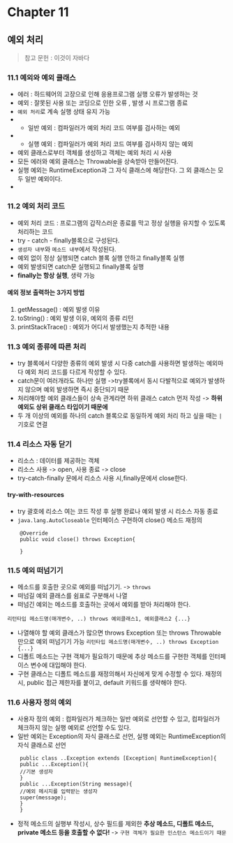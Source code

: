 # Chapter 11
## 예외 처리
>참고 문헌 : 이것이 자바다

### 11.1 예외와 예외 클래스
* 에러 : 하드웨어의 고장으로 인해 응용프로그램 실행 오류가 발생하는 것
* 예외 : 잘못된 사용 또는 코딩으로 인한 오류 , 발생 시 프로그램 종료
* `예외 처리`로 계속 실행 상태 유지 가능
* * 일반 예외 : 컴파일러가 예외 처리 코드 여부를 검사하는 예외
* * 실행 예외 : 컴파일러가 예외 처리 코드 여부를 검사하지 않는 예외
* 예외 클래스로부터 객체를 생성하고 객체는 예외 처리 시 사용
* 모든 에러와 예외 클래스는 Throwable을 상속받아 만들어진다. 
* 실행 예외는 RuntimeException과 그 자식 클래스에 해당한다. 그 외 클래스는 모두 일반 예외이다.
* 
### 11.2 예외 처리 코드

* 예외 처리 코드 : 프로그램의 갑작스러운 종료를 막고 정상 실행을 유지할 수 있도록 처리하는 코드
* try - catch - finally블록으로 구성된다.
* `생성자 내부`와 `메소드 내부`에서 작성된다.
* 예외 없이 정상 실행되면 catch 블록 실행 안하고 finally블록 실행
* 예외 발생되면 catch문 실행되고 finally블록 실행
* **finally는 항상 실행**, 생략 가능

#### 예외 정보 출력하는 3가지 방법 
1. getMessage() : 예외 발생 이유
2. toString() : 예외 발생 이유, 예외의 종류 리턴
3. printStackTrace() : 예외가 어디서 발생했는지 추적한 내용


### 11.3 예외 종류에 따른 처리

* try 블록에서 다양한 종류의 예외 발생 시 다중 catch를 사용하면 발생하는 예외마다 예외 처리 코드를 다르게 작성할 수 있다.
* catch문이 여러개라도 하나만 실행 ->try블록에서 동시 다발적으로 예외가 발생하지 않으며 예외 발생하면 즉시 중단되기 때문
* 처리해야할 예외 클래스들이 상속 관계라면 하위 클래스 catch 먼저 작성 -> **하위 예외도 상위 클래스 타입이기 때문에**
* 두 개 이상의 예외를 하나의 catch 블록으로 동일하게 예외 처리 하고 싶을 때는 `|`기호로 연결
### 11.4 리소스 자동 닫기
* 리소스 : 데이터를 제공하는 객체
* 리소스 사용 -> open, 사용 종료 -> close
* try-catch-finally 문에서 리소스 사용 시,finally문에서 close한다.

#### try-with-resources
* try 괄호에 리소스 여는 코드 작성 후 실행 완료나 예외 발생 시 리소스 자동 종료
* `java.lang.AutoCloseable` 인터페이스 구현하여 close() 메소드 재정의
```
    @Override
    public void close() throws Exception{
    
    }
```
### 11.5 예외 떠넘기기
* 메소드를 호출한 곳으로 예외를 떠넘기기. -> `throws`
* 떠넘길 예외 클래스를 쉼표로 구분해서 나열
* 떠넘긴 예외는 메소드를 호출하는 곳에서 예외를 받아 처리해야 한다. 

`리턴타입 메소드명(매개변수, ..) throws 예외클래스1, 예외클래스2 {...}`
* 나열해야 할 예외 클래스가 많으면 throws Exception 또는 throws Throwable 만으로 예외 떠넘기기 가능
`리턴타입 메소드명(매개변수, ..) throws Exception {...}`
* 디폴트 메소드는 구현 객체가 필요하기 때문에 추상 메소드를 구현한 객체를 인터페이스 변수에 대입해야 한다.
* 구현 클래스는 디폴트 메소드를 재정의해서 자신에게 맞게 수정할 수 있다. 재정의 시, public 접근 제한자를 붙이고, default 키워드를 생략해야 한다.

### 11.6 사용자 정의 예외

* 사용자 정의 예외 : 컴파일러가 체크하는 일반 예외로 선언할 수 있고, 컴파일러가 체크하지 않는 실행 예외로 선언할 수도 있다.
* 일반 예외는 Exception의 자식 클래스로 선언, 실행 예외는 RuntimeException의 자식 클래스로 선언
```
    public class ..Exception extends [Exception| RuntimeException]{
    public ...Exception(){
    //기본 생성자
    }
    public ...Exception(String message){
    //예외 메시지를 입력받는 생성자
    super(message);
    }
    }
```
* 정적 메소드의 실행부 작성시, 상수 필드를 제외한 **추상 메소드, 디폴트 메소드, private 메소드 등을 호출할 수 없다!**
  -> `구현 객체가 필요한 인스턴스 메소드이기 때문`


